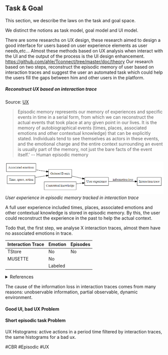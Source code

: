 ## Task & Goal

This section, we describe the laws on the task and goal space.

We distinct the notions as task model, goal model and UI model.

There are some researchs on UX design, these research aimed to design a good interface for users based on user experience elements as user needs,etc...
Almost these methods based on UX analysis when interact with the UI and the output of the process is the UI design enhancement.
https://github.com/ahle/Tconnect/tree/master/doc/theory
Our research based on two steps, reconstruct the episodic memory of user based on interaction traces and suggest the user an automated task which could help the users fill the gaps between him and other users in the platform.

##### Reconstruct UX based on interaction trace

Source: [UX](http://www.usabilis.com/definition-ux-experience-utilisateur-user-experience/)

> Episodic memory represents our memory of experiences and specific events in time in a serial form, from which we can reconstruct the 
> actual events that took place at any given point in our lives. 
> It is the memory of autobiographical events (times, places, associated emotions and other contextual knowledge) that can be explicitly 
> stated.
> Individuals tend to see themselves as actors in these events, and the emotional charge and the entire context surrounding an event is 
> usually part of the memory, not just the bare facts of the event itself.'
> --  Human episodic memory

![Episodic memory](image/UX.png)
*User experience in episodic memory tracked in interaction trace*

A full user experience included times, places, associated emotions and other contextual knowledge is stored in episodic memory.
By this, the user could reconstruct the experience in the past to help the actual context. 

Todo that, the first step, we analyse X interaction traces, almost them have no associated emotions in trace.

| Interaction Trace | Emotion   | Episodes |
| ----------------- | -------   | -------- |
| TStore            |   No      |     No   |
| MUSETTE           |   No      |          |
|                   |   Labeled |          |

<details>
<summary>References</summary>
<code>
@misc{Microsof95:online, <br/>
author = {},<br/>
title = {Microsoft Word - ch1 LundMille.doc},<br/>
howpublished = {\url{http://liris.cnrs.fr/Documents/Liris-3967.pdf}}, <br/>
month = {}, <br/>
year = {}, <br/>
note = {(Accessed on 05/08/2017)}
}
</code>
</details>

The cause of the information loss in interaction traces comes from many reasons: unobservable information, partial observable, dynamic environment.

#### Good UI, bad UX Problem




#### Short episodic task Problem






UX Histograms: active actions in a period time filtered by interaction traces, the same histograms for a bad ux. 









#CBR #Episodic #UX







